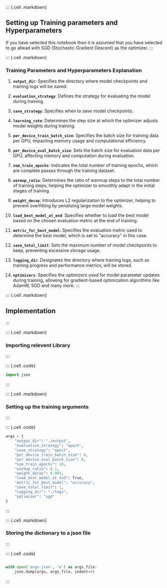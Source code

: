 ::: {.cell .markdown}
## Setting up Training parameters and Hyperparameters

If you have selected this notebook then it is assumed that you have selected to go ahead with SGD (Stochastic Gradient Descent) as the optimizer.
:::

::: {.cell .markdown}

### Training Parameters and Hyperparameters Explanation

1.  **`output_dir`**: Specifies the directory where model checkpoints and training logs will be saved.

2.  **`evaluation_strategy`**: Defines the strategy for evaluating the model during training. 

3.  **`save_strategy`**: Specifies when to save model checkpoints. 

4.  **`learning_rate`**: Determines the step size at which the optimizer adjusts model weights during training.

5.  **`per_device_train_batch_size`**: Specifies the batch size for training data per GPU, impacting memory usage and computational efficiency.

6.  **`per_device_eval_batch_size`**: Sets the batch size for evaluation data per GPU, affecting memory and computation during evaluation.

7.  **`num_train_epochs`**: Indicates the total number of training epochs, which are complete passes through the training dataset.

8.  **`warmup_ratio`**: Determines the ratio of warmup steps to the total number of training steps, helping the optimizer to smoothly adapt in the initial stages of training.

9.  **`weight_decay`**: Introduces L2 regularization to the optimizer, helping to prevent overfitting by penalizing large model weights.

10. **`load_best_model_at_end`**: Specifies whether to load the best model based on the chosen evaluation metric at the end of training.

11. **`metric_for_best_model`**: Specifies the evaluation metric used to determine the best model, which is set to \"accuracy\" in this case.

12. **`save_total_limit`**: Sets the maximum number of model checkpoints to keep, preventing excessive storage usage.

13. **`logging_dir`**: Designates the directory where training logs, such as training progress and performance metrics, will be stored.

14. **`optimizers`**: Specifies the optimizers used for model parameter updates during training, allowing for gradient-based optimization algorithms like AdamW, SGD and many more.
:::

::: {.cell .markdown}
## Implementation
:::

::: {.cell .markdown}
### Importing relevent Library
:::

::: {.cell .code}
```python
import json

```
:::

::: {.cell .markdown}
### Setting up the training arguments
:::

::: {.cell .code}
```python
args = {
    "output_dir": "./output",
    "evaluation_strategy": "epoch",
    "save_strategy": "epoch",
    "per_device_train_batch_size": 8,
    "per_device_eval_batch_size": 8,
    "num_train_epochs": 10,
    "warmup_ratio": 0.1,
    "weight_decay": 0.001,
    "load_best_model_at_end": True,
    "metric_for_best_model": "accuracy",
    "save_total_limit": 1,
    "logging_dir": "./logs",
    "optimizer": "sgd"
}


```
:::

::: {.cell .markdown}
### Storing the dictionary to a json file
:::

::: {.cell .code}
```python

with open('args.json', 'w') as args_file:
    json.dump(args, args_file, indent=4)

```
:::



